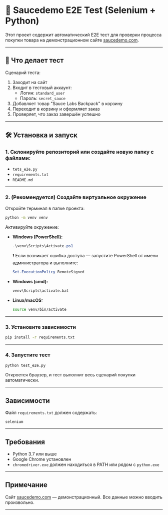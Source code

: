 # 🧪 Saucedemo E2E Test (Selenium + Python)

Этот проект содержит автоматический E2E тест для проверки процесса покупки товара на демонстрационном сайте [saucedemo.com](https://www.saucedemo.com).

---

## 📌 Что делает тест

Сценарий теста:
1. Заходит на сайт
2. Входит в тестовый аккаунт:
   - Логин: `standard_user`
   - Пароль: `secret_sauce`
3. Добавляет товар "Sauce Labs Backpack" в корзину
4. Переходит в корзину и оформляет заказ
5. Проверяет, что заказ завершён успешно

---

## 🛠 Установка и запуск

### 1. Склонируйте репозиторий или создайте новую папку с файлами:
- `tets_e2e.py`
- `requirements.txt`
- `README.md`

---

### 2. (Рекомендуется) Создайте виртуальное окружение

Откройте терминал в папке проекта:

```bash
python -m venv venv
```

Активируйте окружение:

- **Windows (PowerShell):**
  ```powershell
  .\venv\Scripts\Activate.ps1
  ```
  ❗ Если возникает ошибка доступа — запустите PowerShell от имени администратора и выполните:
  ```powershell
  Set-ExecutionPolicy RemoteSigned
  ```

- **Windows (cmd):**
  ```cmd
  venv\Scripts\activate.bat
  ```

- **Linux/macOS:**
  ```bash
  source venv/bin/activate
  ```

---

### 3. Установите зависимости

```bash
pip install -r requirements.txt
```

---

### 4. Запустите тест

```bash
python test_e2e.py
```

Откроется браузер, и тест выполнит весь сценарий покупки автоматически.

---

##  Зависимости

Файл `requirements.txt` должен содержать:

```
selenium
```

---

##  Требования

- Python 3.7 или выше
- Google Chrome установлен
- `chromedriver.exe` должен находиться в PATH или рядом с `python.exe`

---

##  Примечание

Сайт [saucedemo.com](https://www.saucedemo.com) — демонстрационный. Все данные можно вводить произвольно.

---

